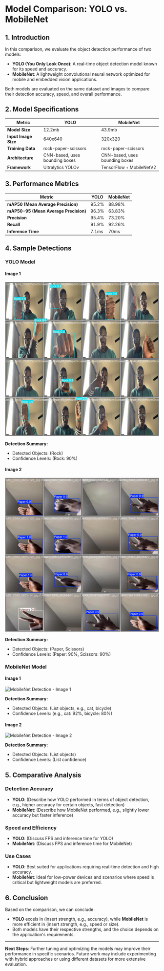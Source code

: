# Model Comparison: YOLO vs. MobileNet

## 1. Introduction
In this comparison, we evaluate the object detection performance of two models:
- **YOLO (You Only Look Once)**: A real-time object detection model known for its speed and accuracy.
- **MobileNet**: A lightweight convolutional neural network optimized for mobile and embedded vision applications.

Both models are evaluated on the same dataset and images to compare their detection accuracy, speed, and overall performance.

## 2. Model Specifications

| Metric            | YOLO                         | MobileNet                    |
|-------------------|------------------------------|------------------------------|
| **Model Size**     | 12.2mb               | 43.9mb                |
| **Input Image Size** | 640x640            | 320x320              |
| **Training Data**  | rock-paper-scissors  | rock-paper-scissors  |
| **Architecture**   | CNN-based, uses bounding boxes | CNN-based, uses bounding boxes       |
| **Framework**      | Ultralytics YOLOv           | TensorFlow + MobileNetV2     |

## 3. Performance Metrics

| Metric                | YOLO                            | MobileNet                         |
|-----------------------|---------------------------------|-----------------------------------|
| **mAP50 (Mean Average Precision)** | 95.2%          | 88.98%                   |
| **mAP50-95 (Mean Average Precision)** | 96.3%          | 63.83%                   |
| **Precision**          | 95.4%                 | 73.20%                   |
| **Recall**             | 91.9%                 | 92.26%                   |
| **Inference Time**     | 7.1ms     | 70ms       |

## 4. Sample Detections

### YOLO Model

#### Image 1
![YOLO Detection - Image 1](../images/YOLO_RESULTS/content/runs/detect/train/val_batch0_pred.jpg)

**Detection Summary:**
- Detected Objects: (Rock)
- Confidence Levels: (Rock: 90%)

#### Image 2
![YOLO Detection - Image 1](../images/YOLO_RESULTS/content/runs/detect/train/val_batch2_pred.jpg)

**Detection Summary:**
- Detected Objects: (Paper, Scissors)
- Confidence Levels: (Paper: 90%, Scissors: 90%)

### MobileNet Model

#### Image 1
![MobileNet Detection - Image 1](path/to/mobilenet_image_1.png)

**Detection Summary:**
- Detected Objects: (List objects, e.g., cat, bicycle)
- Confidence Levels: (e.g., cat: 92%, bicycle: 80%)

#### Image 2
![MobileNet Detection - Image 2](path/to/mobilenet_image_2.png)

**Detection Summary:**
- Detected Objects: (List objects)
- Confidence Levels: (List confidence)

## 5. Comparative Analysis

### Detection Accuracy
- **YOLO**: (Describe how YOLO performed in terms of object detection, e.g., higher accuracy for certain objects, fast detection)
- **MobileNet**: (Describe how MobileNet performed, e.g., slightly lower accuracy but faster inference)

### Speed and Efficiency
- **YOLO**: (Discuss FPS and inference time for YOLO)
- **MobileNet**: (Discuss FPS and inference time for MobileNet)

### Use Cases
- **YOLO**: Best suited for applications requiring real-time detection and high accuracy.
- **MobileNet**: Ideal for low-power devices and scenarios where speed is critical but lightweight models are preferred.

## 6. Conclusion
Based on the comparison, we can conclude:
- **YOLO** excels in (insert strength, e.g., accuracy), while **MobileNet** is more efficient in (insert strength, e.g., speed or size).
- Both models have their respective strengths, and the choice depends on the application's requirements.

---

**Next Steps**:
Further tuning and optimizing the models may improve their performance in specific scenarios. Future work may include experimenting with hybrid approaches or using different datasets for more extensive evaluation.
